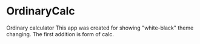# OrdinaryCalc
Ordinary calculator
This app was created for showing "white-black" theme changing.
The first addition is form of calc.
